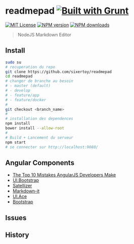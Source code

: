 # readmepad [![Built with Grunt][grunt-img]](http://gruntjs.com/)

[![MIT License][license-img]][license-url] [![NPM version][npm-version-img]][npm-url] [![NPM downloads][npm-downloads-img]][npm-url] 

> NodeJS Markdown Editor

## Install

```bash
sudo su
# recuperation du repo
git clone https://github.com/sixertoy/readmepad
cd readmepad
# changer de branche au besoin
# - master (default)
# - develop
# - feature/app
# - feature/docker
#
git checkout <branch_name>
#
# installation des dependences
npm install
bower install --allow-root
#
# Build + Lancement du serveur
npm start
# se connecter sur http://localhost:9080/ 
```

## Angular Components

- [The Top 10 Mistakes AngularJS Developers Make](https://www.airpair.com/angularjs/posts/top-10-mistakes-angularjs-developers-make)
- [UI.Bootstrap](https://angular-ui.github.io/bootstrap)
- [Satellizer](https://github.com/sahat/satellizer)
- [Markdown-it](https://github.com/markdown-it/markdown-it)
- [UI.Ace](http://angular-ui.github.io/ui-ace/)
- [Bootstrap](http://getbootstrap.com)

## Issues

## History

[grunt-img]: https://cdn.gruntjs.com/builtwith.png
[license-img]: http://img.shields.io/badge/license-MIT-blue.svg?style=flat-square
[license-url]: LICENSE-MIT

[coverall-url]: https://coveralls.io/r/sixertoy/readmepad
[coverall-img]: https://img.shields.io/coveralls/sixertoy/readmepad.svg?style=flat-square

[travis-url]: https://travis-ci.org/sixertoy/readmepad
[travis-img]: http://img.shields.io/travis/sixertoy/readmepad.svg?style=flat-square

[npm-url]: https://npmjs.org/package/generator-gruntproject
[npm-version-img]: http://img.shields.io/npm/v/readmepad.svg?style=flat-square
[npm-downloads-img]: http://img.shields.io/npm/dm/readmepad.svg?style=flat-square
